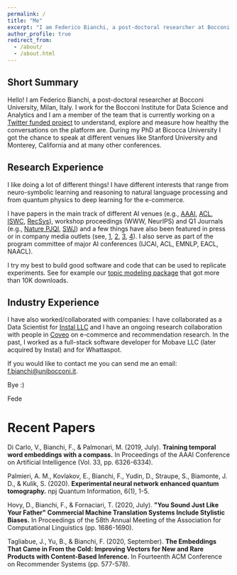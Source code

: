 ```yaml
---
permalink: /
title: "Me"
excerpt: "I am Federico Bianchi, a post-doctoral researcher at Bocconi University. Interested in NLP, Language, Reasoning and Cognitive Stuff"
author_profile: true
redirect_from: 
  - /about/
  - /about.html
---
```


Short Summary
--------------

Hello! I am Federico Bianchi, a post-doctoral researcher at Bocconi University, Milan, Italy. I work for the Bocconi 
Institute for Data Science and Analytics and I am a member of the team that is currently working on a [Twitter funded 
project](https://blog.twitter.com/en_us/topics/company/2018/measuring_healthy_conversation.html) to understand, explore and measure
how healthy the conversations on the platform are. During my PhD at Bicocca University I got the chance to speak at different venues like Stanford University
and Monterey, California and at many other conferences.


Research Experience
-------------------

I like doing a lot of different things! I have different interests that range from neuro-symbolic learning and reasoning to natural language processing and from 
quantum physics to deep learning for the e-commerce.

I have papers in the main track of different AI venues (e.g., [AAAI](https://www.aaai.org/ojs/index.php/AAAI/article/view/4594/4472),
 [ACL](https://www.aclweb.org/anthology/2020.acl-main.154.pdf), 
 [ISWC](https://link.springer.com/chapter/10.1007/978-3-030-00671-6_4), [RecSys](https://dl.acm.org/doi/abs/10.1145/3383313.3411477)), workshop proceedings (WWW, NeurIPS) and Q1 Journals (e.g., 
[Nature PJQI](https://www.nature.com/articles/s41534-020-0248-6), [SWJ](http://www.semantic-web-journal.net/system/files/swj2188.pdf)) and a few things have also been
 featured in press or in company media outlets (see, [1](https://phys.org/news/2020-02-machine-quantum-optics.html), 
[2](https://www.photonics.com/Articles/Neural_Network_Improves_Quantum_Tomography/a65552), 
[3](https://www.knowledge.unibocconi.eu/notizia.php?idArt=21787), 
[4](https://blog.coveo.com/multi-brand-personalization-in-ecommerce/)). 
I also serve as part of the program committee of major AI conferences (IJCAI, ACL, EMNLP, EACL, NAACL).

I try my best to build good software and code that can be used to replicate experiments. See for example our [topic modeling package](https://github.com/MilaNLProc/contextualized-topic-models) that got more than 10K downloads.

Industry Experience
-------------------

I have also worked/collaborated with companies: I have collaborated as a Data Scientist for [Instal LLC](https://instal.com)  and I have an ongoing 
research collaboration with people in [Coveo](https://www.coveo.com/en) on e-commerce and recommendation research. In the past, 
I worked as a full-stack software developer for Mobave LLC (later acquired by Instal) and for Whattaspot.



If you would like to contact me you can send me an email: f.bianchi@unibocconi.it.

Bye :)

Fede

Recent Papers
======

Di Carlo, V., Bianchi, F., & Palmonari, M. (2019, July). **Training temporal word embeddings with a compass.** In Proceedings of the AAAI Conference on Artificial Intelligence (Vol. 33, pp. 6326-6334).

Palmieri, A. M., Kovlakov, E., Bianchi, F., Yudin, D., Straupe, S., Biamonte, J. D., & Kulik, S. (2020). **Experimental neural network enhanced quantum tomography.** npj Quantum Information, 6(1), 1-5.

Hovy, D., Bianchi, F., & Fornaciari, T. (2020, July). **"You Sound Just Like Your Father" Commercial Machine Translation Systems Include Stylistic Biases.** In Proceedings of the 58th Annual Meeting of the Association for Computational Linguistics (pp. 1686-1690).

Tagliabue, J., Yu, B., & Bianchi, F. (2020, September). **The Embeddings That Came in From the Cold: Improving Vectors for New and Rare Products with Content-Based Inference.** In Fourteenth ACM Conference on Recommender Systems (pp. 577-578).